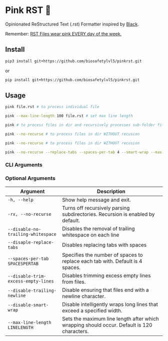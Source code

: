 # Pink RST 🩷
Opinionated ReStructured Text (.rst) Formatter inspired by [Black](https://github.com/psf/black). 

Remember: [RST Files wear pink EVERY day of the week.](https://www.youtube.com/watch?v=xBbOAVSBvpE)

## Install

``` bash
pip3 install git+https://github.com/biosafetylvl5/pinkrst.git
```

or

``` bash
pip install git+https://github.com/biosafetylvl5/pinkrst.git
```

## Usage

``` bash
pink file.rst # to process individual file
```

``` bash
pink --max-line-length 100 file.rst # set max line length
```

``` bash
pink # to process files in dir and recursively processes sub-folder files
```

``` bash
pink --no-recurse # to process files in dir WITHOUT recusion
```

``` bash
pink --no-recurse # to process files in dir WITHOUT recusion
```

``` bash
pink --no-recurse --replace-tabs --spaces-per-tab 4 --smart-wrap --max-line-length 100 directory/ # or go crazy, see next section
```

### CLI Arguments

### Optional Arguments

| Argument                          | Description                                                               |
|-----------------------------------|---------------------------------------------------------------------------|
| `-h, --help`                      | Show help message and exit.                                               |
| `-rx, --no-recurse`               | Turns off recursively parsing subdirectories. Recursion is enabled by default. |
| `--disable-no-trailing-whitespace`| Disables the removal of trailing whitespace on each line                  |
| `--disaple-replace-tabs`          | Disables replacing tabs with spaces                                        |
| `--spaces-per-tab SPACESPERTAB`   | Specifies the number of spaces to replace each tab with. Default is 4 spaces. |
| `--disable-trim-excess-empty-lines` | Disables trimming excess empty lines from files.                        |
| `--disable-trailing-newline`      | Disable ensuring that files end with a newline character.                          |
| `--disable-smart-wrap`            | Disable intelligently wraps long lines that exceed a specified width.             |
| `--max-line-length LINELENGTH`    | Sets the maximum line length after which wrapping should occur. Default is 120 characters. |


